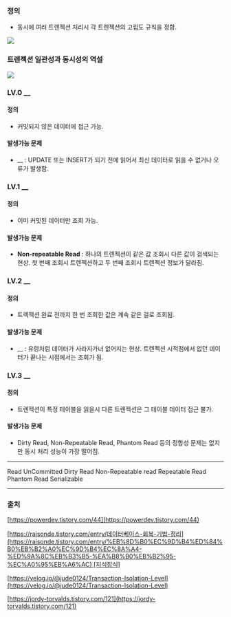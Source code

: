 ### 정의

- 동시에 여러 트렌젝션 처리시 각 트렌젝션의 고립도 규칙을 정함.

![](https://velog.velcdn.com/images/csk917work/post/b3ebce02-4621-4445-b46a-99f2d2a7629b/image.png)

### 트렌젝션 일관성과 동시성의 역설

![](https://velog.velcdn.com/images/csk917work/post/fd906a30-8a5d-4390-af55-830d26f64417/image.png)

### LV.0 __

#### 정의

- 커밋되지 않은 데이터에 접근 가능.

#### 발생가능 문제

- __ : UPDATE 또는 INSERT가 되기 전에 읽어서 최신 데이터로 읽을 수 없거나 오류가 발생함.

### LV.1 __

#### 정의

- 이미 커밋된 데이터만 조회 가능.

#### 발생가능 문제

- **Non-repeatable Read** : 하나의 트렌젝션이 같은 값 조회시 다른 값이 검색되는 현상. 첫 번째 조회시 트렌젝션하고 두 번째 조회시 트렌젝션 정보가 달라짐.

### LV.2 __

#### 정의

- 트렉젝션 완료 전까지 한 번 조회한 값은 계속 같은 걸로 조회됨.

#### 발생가능 문제

- __ : 유령처럼 데이터가 사라지가너 없어지는 현상. 트렌젝션 시적점에서 없던 데이터가 끝나는 시점에서는 조회가 됨.

### LV.3 __

#### 정의

- 트렌젝션이 특정 테이블을 읽을시 다른 트렌젝션은 그 테이블 데이터 접근 불가.

#### 발생가능 문제

- Dirty Read, Non-Repeatable Read, Phantom Read 등의 정합성 문제는 없지만 동시 처리 성능이 가장 떨어짐. 

---

Read UnCommitted 
Dirty Read
Non-Repeatable read
Repeatable Read
Phantom Read
Serializable

---


### 출처

[https://powerdev.tistory.com/44](https://powerdev.tistory.com/44)

[https://raisonde.tistory.com/entry/데이터베이스-회복-기법-정리](https://raisonde.tistory.com/entry/%EB%8D%B0%EC%9D%B4%ED%84%B0%EB%B2%A0%EC%9D%B4%EC%8A%A4-%ED%9A%8C%EB%B3%B5-%EA%B8%B0%EB%B2%95-%EC%A0%95%EB%A6%AC) [지식잡식]

[https://velog.io/@jude0124/Transaction-Isolation-Level](https://velog.io/@jude0124/Transaction-Isolation-Level)

[https://jordy-torvalds.tistory.com/121](https://jordy-torvalds.tistory.com/121)